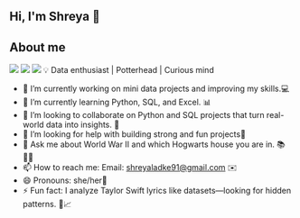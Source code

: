 ## Hi, I'm Shreya 👋

## About me
[![](https://img.shields.io/badge/Python-3776AB.svg?style=for-the-badge&logo=Python&logoColor=white)](#)
[![](https://img.shields.io/badge/MySQL-4479A1.svg?style=for-the-badge&logo=MySQL&logoColor=white)](#)
[![](https://img.shields.io/badge/Data_Analysis-F7DF1E?style=for-the-badge&logo=tableau&logoColor=white)](#)
💡 Data enthusiast | Potterhead | Curious mind


- 🔭 I’m currently working on mini data projects and improving my skills.💻
- 🌱 I’m currently learning Python, SQL, and Excel. 📊
- 👯 I’m looking to collaborate on Python and SQL projects that turn real-world data into insights. 🤝
- 🤔 I’m looking for help with building strong and fun projects🚀
- 💬 Ask me about World War II and which Hogwarts house you are in. 📚🧙‍♀️
- 📫 How to reach me: Email: [shreyaladke91@gmail.com](mailto:shreyaladke91@gmail.com) ✉️
- 😄 Pronouns: she/her🌈
- ⚡ Fun fact: I analyze Taylor Swift lyrics like datasets—looking for hidden patterns. 🎵📈

